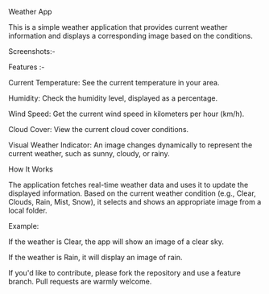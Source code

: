 Weather App

This is a simple weather application that provides current weather information and displays a corresponding image based on the conditions.

Screenshots:-



Features :-

Current Temperature: See the current temperature in your area.

Humidity: Check the humidity level, displayed as a percentage.

Wind Speed: Get the current wind speed in kilometers per hour (km/h).

Cloud Cover: View the current cloud cover conditions.

Visual Weather Indicator: An image changes dynamically to represent the current weather, such as sunny, cloudy, or rainy.

How It Works

The application fetches real-time weather data and uses it to update the displayed information. Based on the current weather condition (e.g., Clear, Clouds, Rain, Mist, Snow), it selects and shows an appropriate image from a local folder.

Example:

If the weather is Clear, the app will show an image of a clear sky.

If the weather is Rain, it will display an image of rain.


If you'd like to contribute, please fork the repository and use a feature branch. Pull requests are warmly welcome.
